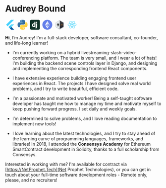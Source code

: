 # Audrey Bound


<img src="https://github.com/oohmygaud/oohmygaud/blob/main/flutter.png" height=32 width=32 alt="Flutter" />&nbsp;&nbsp;<img src="https://github.com/oohmygaud/oohmygaud/blob/main/python.png" height=32 width=32 alt="Python" />&nbsp;&nbsp;<img src="https://github.com/oohmygaud/oohmygaud/blob/main/django.png" height=32 width=32 alt="Django" />&nbsp;&nbsp;<img src="https://github.com/oohmygaud/oohmygaud/blob/main/ethereum.png" height=32 width=32 alt="Ethereum" />&nbsp;&nbsp;<img src="https://github.com/oohmygaud/oohmygaud/blob/main/web3.png" height=32 width=32 alt="Web3 JS" /><img src="https://github.com/oohmygaud/oohmygaud/blob/main/react.png" height=32 width=48 alt="React" />

**Hi**, I’m Audrey! I'm a full-stack developer, software consultant, co-founder, and life-long learner!

+ I'm currently working on a hybrid livestreaming-slash-video-conferencing platform. The team is very small, and I wear a lot of hats! I'm building the backend scene controls layer in Django, and designing and implementing the corresponding frontend React components.

+ I have extensive experience building engaging frontend user experiences in React. The projects I have designed solve real world problems, and I try to write beautiful, efficient code.

+ I’m a passionate and motivated worker! Being a self-taught software developer has taught me how to manage my time and motivate myself to keep pushing forward progress. I set daily and weekly goals.

+ I’m determined to solve problems, and I love reading documentation to implement new tools!

+ I love learning about the latest technologies, and I try to stay ahead of the learning curve of programming languages, frameworks, and libraries! In 2018, I attended the **Consensys Academy** for Ethereum SmartContract development in Solidity, thanks to a full scholarship from Consensys.


Interested in working with me? I'm available for contract via [https://NetProphet.Tech](Net Prophet Technologies), or you can
get in touch about your full-time software development roles - Remote only, please, and no recruiters! 
